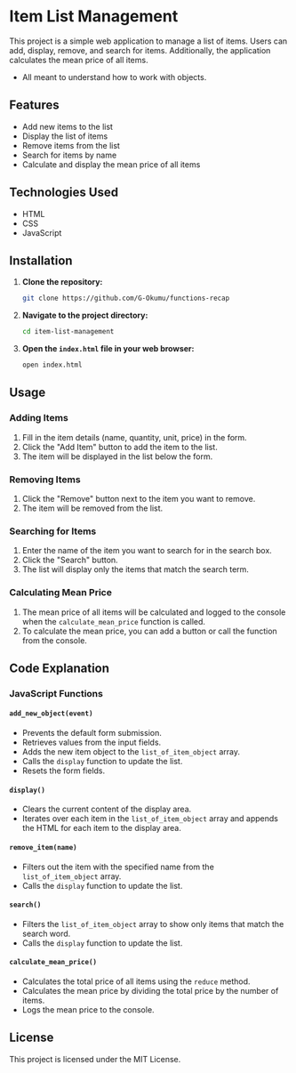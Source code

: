 # Item List Management

This project is a simple web application to manage a list of items. Users can add, display, remove, and search for items. Additionally, the application calculates the mean price of all items.

- All meant to understand how to work with objects.

## Features

- Add new items to the list
- Display the list of items
- Remove items from the list
- Search for items by name
- Calculate and display the mean price of all items

## Technologies Used

- HTML
- CSS
- JavaScript

## Installation

1. **Clone the repository:**
    ```bash
    git clone https://github.com/G-Okumu/functions-recap
    ```

2. **Navigate to the project directory:**
    ```bash
    cd item-list-management
    ```

3. **Open the `index.html` file in your web browser:**
    ```bash
    open index.html
    ```

## Usage

### Adding Items

1. Fill in the item details (name, quantity, unit, price) in the form.
2. Click the "Add Item" button to add the item to the list.
3. The item will be displayed in the list below the form.

### Removing Items

1. Click the "Remove" button next to the item you want to remove.
2. The item will be removed from the list.

### Searching for Items

1. Enter the name of the item you want to search for in the search box.
2. Click the "Search" button.
3. The list will display only the items that match the search term.

### Calculating Mean Price

1. The mean price of all items will be calculated and logged to the console when the `calculate_mean_price` function is called.
2. To calculate the mean price, you can add a button or call the function from the console.

## Code Explanation

### JavaScript Functions

#### `add_new_object(event)`

- Prevents the default form submission.
- Retrieves values from the input fields.
- Adds the new item object to the `list_of_item_object` array.
- Calls the `display` function to update the list.
- Resets the form fields.

#### `display()`

- Clears the current content of the display area.
- Iterates over each item in the `list_of_item_object` array and appends the HTML for each item to the display area.

#### `remove_item(name)`

- Filters out the item with the specified name from the `list_of_item_object` array.
- Calls the `display` function to update the list.

#### `search()`

- Filters the `list_of_item_object` array to show only items that match the search word.
- Calls the `display` function to update the list.

#### `calculate_mean_price()`

- Calculates the total price of all items using the `reduce` method.
- Calculates the mean price by dividing the total price by the number of items.
- Logs the mean price to the console.

## License

This project is licensed under the MIT License.
